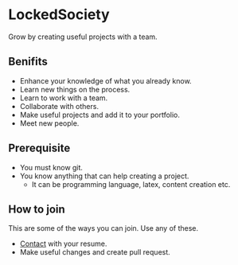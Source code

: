 # LockedSociety

Grow by creating useful projects with a team.

## Benifits

- Enhance your knowledge of what you already know.
- Learn new things on the process.
- Learn to work with a team.
- Collaborate with others.
- Make useful projects and add it to your portfolio.
- Meet new people.

## Prerequisite

- You must know git.
- You know anything that can help creating a project.
    - It can be programming language, latex, content creation etc.

## How to join

This are some of the ways you can join. Use any of these.

- [Contact](mailto:ssujj@protonmail.com) with your resume.
- Make useful changes and create pull request.
